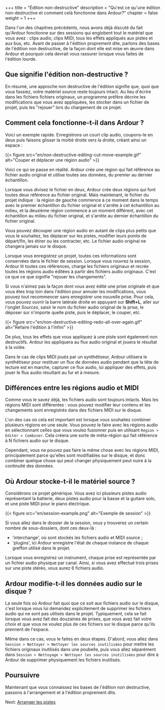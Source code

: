 +++
title = "Édition non-destructive"
description = "Qu'est ce qu'une édition non-destructive et comment celà fonctionne dans Ardour?"
chapter = false
weight = 1
+++

Dans l'un des chapitres précédents, nous avons déjà discuté du fait qu'Ardour fonctionne sur des sessions qui englobent tout le matériel que vous avez : clips audio, clips MIDI, tous les effets appliqués aux pistes et aux bus, etc.
Avant de passer à l'édition proprement dite, parlons des bases de l'édition non destructive, de la façon dont elle est mise en œuvre dans Ardour et pourquoi cela devrait vous rassurer lorsque vous faites de l'édition lourde.

## Que signifie l'édition non-destructive ?

En résumé, une approche non destructive de l'édition signifie que, quoi que vous fassiez, votre matériel source reste toujours intact.
Au lieu d'écrire dans les fichiers fichiers originaux, un programme préfère décrire les modifications que vous avez appliquées, les stocker dans un fichier de projet, puis les "rejouer" lors du chargement de ce projet.

## Comment cela fonctionne-t-il dans Ardour ?

Voici un exemple rapide. Enregistrons un court clip audio, coupons-le en deux puis faisons glisser la moitié droite vers la droite, créant ainsi un espace :

{{< figure src="en/non-destructive-editing-cut-move-example.gif" alt="Couper et déplacer une région audio" >}}

Voici ce qui se passe en réalité. Ardour crée une région qui fait référence au fichier audio original et utilise toutes ses données, du premier au dernier échantillon.

Lorsque vous divisez le fichier en deux, Ardour crée deux régions qui font toutes deux référence au fichier original. Mais maintenant, le fichier du projet indique : la région de gauche commence à ce moment dans le temps avec le premier échantillon du fichier original et s'arrête à cet échantillon au milieu, et la deuxième région commence à un moment différent, avec cet échantillon au milieu du fichier original, et s'arrête au dernier échantillon du fichier original.

Vous pouvez découper une région audio en autant de clips plus petits que vous le souhaitez, les déplacer sur les pistes, modifier leurs points de départ/fin, les étirer ou les contracter, etc. Le fichier audio original ne changera jamais sur le disque.

Lorsque vous enregistrez un projet, toutes ces informations sont conservées dans le fichier de session.
Lorsque vous rouvrez la session, Ardour lit toutes ces références, charge les fichiers originaux et recrée toutes les régions audio éditées à partir des fichiers audio originaux. C'est ce que ce que signifie "rejouer les changements".

Si vous n'aimez pas la façon dont vous avez édité une prise originale et que vous êtes trop loin dans l'édition pour annuler les modifications, vous pouvez tout recommencer sans enregistrer une nouvelle prise.
Pour cela, vous pouvez ouvrir la barre latérale droite en appuyant sur **Shift+L**, aller sur l'onglet _Sources_, saisir le nom du fichier audio original de la prise, le déposer sur n'importe quelle piste, puis le déplacer, le couper, etc.

{{< figure src="en/non-destructive-editing-redo-all-over-again.gif" alt="Refaire l'édition à l'infini" >}}

De plus, tous les effets que vous appliquez à une piste sont également non destructifs. Ardour les appliquera au flux audio original et jouera le résultat à la volée.

Dans le cas de clips MIDI joués par un synthétiseur, Ardour utilisera le synthétiseur pour restituer un flux de données audio pendant que la tête de lecture est en marche, capturer ce flux audio, lui appliquer des effets, puis jouer le flux audio résultant au fur et à mesure.

## Différences entre les régions audio et MIDI

Comme vous le savez déjà, les fichiers audio sont toujours intacts. Mais les régions MIDI sont différentes :
vous pouvez modifier leur contenu et les changements sont enregistrés dans des fichiers MIDI sur le disque.

L'un des cas où cela est important est lorsque vous souhaitez combiner plusieurs régions en une seule.
Vous pouvez le faire avec les régions audio en sélectionnant celles que vous voulez fusionner puis en utilisant `Région > Editer > Combiner`. Cela créera une sorte de méta-région qui fait référence à N fichiers audio sur le disque.

Cependant, vous ne pouvez pas faire la même chose avec les régions MIDI, principalement parce qu'elles sont modifiables sur le disque, et donc combiner quelque chose qui peut changer physiquement peut nuire à la continuité des données.

## Où Ardour stocke-t-il le matériel source ?

Considérons ce projet générique. Vous avez ici plusieurs pistes audio représentant la batterie, deux pistes audio pour la basse et la guitare solo, et une piste MIDI pour le piano électrique.

{{< figure src="en/session-example.png" alt="Exemple de session" >}}

Si vous allez dans le dossier de la session, vous y trouverez un certain nombre de sous-dossiers, dont ces deux-là :

- 'interchange', où sont stockés les fichiers audio et MIDI source ;
- 'plugins', ici Ardour enregistre l'état de chaque instance de chaque greffon utilisé dans le projet.

Lorsque vous enregistrez un instrument, chaque prise est représentée par un fichier audio physique par canal.
Ainsi, si vous avez effectué trois prises sur une piste stéréo, vous aurez 6 fichiers audio.

## Ardour modifie-t-il les données audio sur le disque ?

La seule fois où Ardour fait quoi que ce soit aux fichiers audio sur le disque, c'est lorsque vous lui demandez explicitement de supprimer les fichiers audio qui ne sont pas utilisés dans le projet.
Typiquement, cela se fait lorsque vous avez fait des douzaines de prises, que vous avez fait votre choix et que vous ne voulez plus de ces fichiers sur le disque parce qu'ils prennent de l'espace.

Même dans ce cas, vous le faites en deux étapes. D'abord, vous allez dans `Session > Nettoyer > Nettoyer les sources inutilisées` pour mettre les fichiers originaux inutilisés dans une poubelle, puis vous allez séparément dans `Session > Nettoyage > Nettoyer les sources inutilisées` pour dire à Ardour de supprimer physiquement les fichiers inutilisés.

## Poursuivre

Maintenant que vous connaissez les bases de l'édition non destructive, passons à l'arrangement et à l'édition proprement dits.

Next: [Arranger les pistes](../arranging-tracks)
